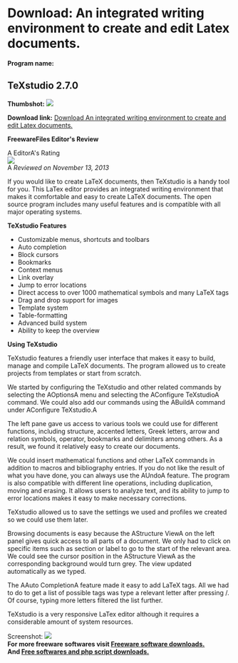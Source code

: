 # Download: An integrated writing environment to create and edit Latex documents.

**Program name:**

## TeXstudio 2.7.0

  
**Thumbshot:** ![](http://www.freewarefiles.com/screenshot/texstudio_md.jpg)   
  
**Download link:** [Download An integrated writing environment to create and edit Latex documents.](http://freesoftwares.boysofts.com/TeXstudio_program_93788.html)  
  


**FreewareFiles Editor's Review**  
  


A EditorA's Rating  
![](http://www.freewarefiles.com/images/rating/5.gif)  
A _Reviewed on November 13, 2013_   
  
If you would like to create LaTeX documents, then TeXstudio is a handy tool for you. This LaTex editor provides an integrated writing environment that makes it comfortable and easy to create LaTeX documents. The open source program includes many useful features and is compatible with all major operating systems. 

**TeXstudio Features**

  * Customizable menus, shortcuts and toolbars 
  * Auto completion 
  * Block cursors 
  * Bookmarks 
  * Context menus 
  * Link overlay 
  * Jump to error locations 
  * Direct access to over 1000 mathematical symbols and many LaTeX tags 
  * Drag and drop support for images 
  * Template system 
  * Table-formatting 
  * Advanced build system 
  * Ability to keep the overview 

**Using TeXstudio**

TeXstudio features a friendly user interface that makes it easy to build, manage and compile LaTeX documents. The program allowed us to create projects from templates or start from scratch.

We started by configuring the TeXstudio and other related commands by selecting the AOptionsA menu and selecting the AConfigure TeXstudioA command. We could also add our commands using the ABuildA command under AConfigure TeXstudio.A

The left pane gave us access to various tools we could use for different functions, including structure, accented letters, Greek letters, arrow and relation symbols, operator, bookmarks and delimiters among others. As a result, we found it relatively easy to create our documents.

We could insert mathematical functions and other LaTeX commands in addition to macros and bibliography entries. If you do not like the result of what you have done, you can always use the AUndoA feature. The program is also compatible with different line operations, including duplication, moving and erasing. It allows users to analyze text, and its ability to jump to error locations makes it easy to make necessary corrections.

TeXstudio allowed us to save the settings we used and profiles we created so we could use them later.

Browsing documents is easy because the AStructure ViewA on the left panel gives quick access to all parts of a document. We only had to click on specific items such as section or label to go to the start of the relevant area. We could see the cursor position in the AStructure ViewA as the corresponding background would turn grey. The view updated automatically as we typed.

The AAuto CompletionA feature made it easy to add LaTeX tags. All we had to do to get a list of possible tags was type a relevant letter after pressing /. Of course, typing more letters filtered the list further. 

TeXstudio is a very responsive LaTex editor although it requires a considerable amount of system resources. 

  
  
Screenshot: ![](http://www.freewarefiles.com/screenshot/texstudio.jpg)   
**For more freeware softwares visit [Freeware software downloads.](http://freesoftwares.boysofts.com/)**   
**And [Free softwares and php script downloads.](http://www.boysofts.com/)**
